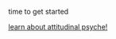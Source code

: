 time to get started

[learn about attitudinal psyche!](https://starnaphie.github.io/cse15l-lab-reports/page-1.html)
